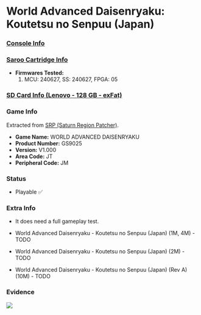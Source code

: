 # World Advanced Daisenryaku: Koutetsu no Senpuu (Japan)

### [Console Info](../../../../Info/Consoles/VA13/README.md)

### [Saroo Cartridge Info](../../../../Info/Cartridges/RetroGameParadiseStore/1.32F/README.md)

- <b>Firmwares Tested:</b>
  1. MCU: 240627, SS: 240627, FPGA: 05

### [SD Card Info (Lenovo - 128 GB - exFat)](../../../../Info/SdCards/Lenovo/128GB/exfat/README.md)

### Game Info

Extracted from [SRP (Saturn Region Patcher)](https://segaxtreme.net/resources/saturn-region-patcher.81/download).

- <b>Game Name:</b> WORLD ADVANCED DAISENRYAKU
- <b>Product Number:</b> GS9025
- <b>Version:</b> V1.000
- <b>Area Code:</b> JT
- <b>Peripheral Code:</b> JM

### Status

- Playable :white_check_mark:

### Extra Info

- It does need a full gameplay test.

- World Advanced Daisenryaku - Koutetsu no Senpuu (Japan) (1M, 4M) - TODO
- World Advanced Daisenryaku - Koutetsu no Senpuu (Japan) (2M) - TODO
- World Advanced Daisenryaku - Koutetsu no Senpuu (Japan) (Rev A) (10M) - TODO

### Evidence

[![](https://img.youtube.com/vi/vxSz8AJvcEM/0.jpg)](https://www.youtube.com/watch?v=vxSz8AJvcEM)
